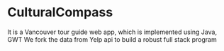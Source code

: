 # CulturalCompass
It is a Vancouver tour guide web app, which is implemented using Java, GWT
We fork the data from Yelp api to build a robust full stack program
